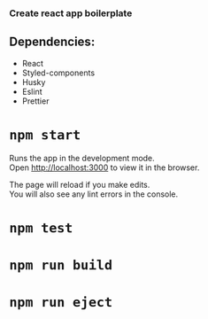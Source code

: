### Create react app boilerplate

## Dependencies:

- React
- Styled-components
- Husky
- Eslint
- Prettier

# `npm start`

Runs the app in the development mode.<br>
Open [http://localhost:3000](http://localhost:3000) to view it in the browser.

The page will reload if you make edits.<br>
You will also see any lint errors in the console.

# `npm test`

# `npm run build`

# `npm run eject`
